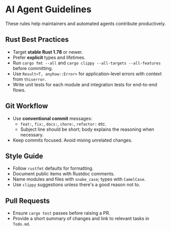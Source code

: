 # AI Agent Guidelines

These rules help maintainers and automated agents contribute productively.

## Rust Best Practices
- Target **stable Rust 1.78** or newer.
- Prefer **explicit** types and lifetimes.
- Run `cargo fmt --all` and `cargo clippy --all-targets --all-features` before committing.
- Use `Result<T, anyhow::Error>` for application-level errors with context from `thiserror`.
- Write unit tests for each module and integration tests for end-to-end flows.

## Git Workflow
- Use **conventional commit** messages:
  - `feat:`, `fix:`, `docs:`, `chore:`, `refactor:` etc.
  - Subject line should be short; body explains the reasoning when necessary.
- Keep commits focused. Avoid mixing unrelated changes.

## Style Guide
- Follow `rustfmt` defaults for formatting.
- Document public items with Rustdoc comments.
- Name modules and files with `snake_case`; types with `CamelCase`.
- Use `clippy` suggestions unless there's a good reason not to.

## Pull Requests
- Ensure `cargo test` passes before raising a PR.
- Provide a short summary of changes and link to relevant tasks in `Todo.md`.

